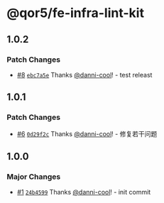# @qor5/fe-infra-lint-kit

## 1.0.2

### Patch Changes

- [#8](https://github.com/qor5/fe-infra/pull/8) [`ebc7a5e`](https://github.com/qor5/fe-infra/commit/ebc7a5ecf5a171d4f9974ede1e134847b9a7afe6) Thanks [@danni-cool](https://github.com/danni-cool)! - test releast

## 1.0.1

### Patch Changes

- [#6](https://github.com/qor5/fe-infra/pull/6) [`0d29f2c`](https://github.com/qor5/fe-infra/commit/0d29f2cccdd118367749c112a5a545c8e96d6678) Thanks [@danni-cool](https://github.com/danni-cool)! - 修复若干问题

## 1.0.0

### Major Changes

- [#1](https://github.com/qor5/fe-infra/pull/1) [`24b4599`](https://github.com/qor5/fe-infra/commit/24b459983de1b0c34f0408cc937197fbaebcc6c8) Thanks [@danni-cool](https://github.com/danni-cool)! - init commit
